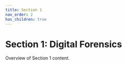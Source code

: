 ```yaml
---
title: Section 1
nav_order: 2
has_children: true
---
```


# Section 1: Digital Forensics

Overview of Section 1 content.
